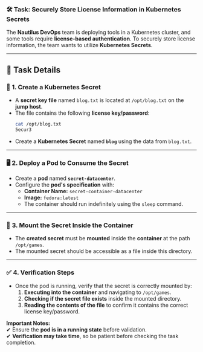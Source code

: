 ### 🛠️ **Task: Securely Store License Information in Kubernetes Secrets**  

The **Nautilus DevOps** team is deploying tools in a Kubernetes cluster, and some tools require **license-based authentication**. To securely store license information, the team wants to utilize **Kubernetes Secrets**.  

---  

## 📌 **Task Details**  

### 🔐 **1. Create a Kubernetes Secret**  
- A **secret key file** named `blog.txt` is located at `/opt/blog.txt` on the **jump host**.  
- The file contains the following **license key/password**:  
  ```sh
  cat /opt/blog.txt
  5ecur3
  ```
- Create a **Kubernetes Secret** named **`blog`** using the data from `blog.txt`.  

---

### 🖥️ **2. Deploy a Pod to Consume the Secret**  
- Create a **pod** named **`secret-datacenter`**.  
- Configure the **pod's specification** with:  
  - **Container Name:** `secret-container-datacenter`  
  - **Image:** `fedora:latest`  
  - The container should run indefinitely using the `sleep` command.  

---

### 📂 **3. Mount the Secret Inside the Container**  
- The **created secret** must be **mounted** inside the **container** at the path `/opt/games`.  
- The mounted secret should be accessible as a file inside this directory.  

---

### ✅ **4. Verification Steps**  
- Once the pod is running, verify that the secret is correctly mounted by:  
  1. **Executing into the container** and navigating to `/opt/games`.  
  2. **Checking if the secret file exists** inside the mounted directory.  
  3. **Reading the contents of the file** to confirm it contains the correct license key/password.  

**Important Notes:**  
✔ Ensure the **pod is in a running state** before validation.  
✔ **Verification may take time**, so be patient before checking the task completion.  
